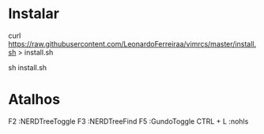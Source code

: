 # Instalar
curl https://raw.githubusercontent.com/LeonardoFerreiraa/vimrcs/master/install.sh > install.sh 

sh install.sh

# Atalhos
F2 :NERDTreeToggle
F3 :NERDTreeFind
F5 :GundoToggle
CTRL + L :nohls
